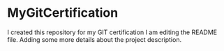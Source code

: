 # MyGitCertification
I created this repository for my GIT certification
I am editing the README file. Adding some more details about the project description.
